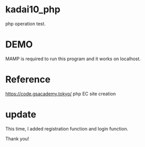 # kadai10_php
php operation test.

# DEMO
MAMP is required to run this program and it works on localhost.

# Reference
https://code.gsacademy.tokyo/ php EC site creation

# update
This time, I added registration function and login function.

Thank you!
